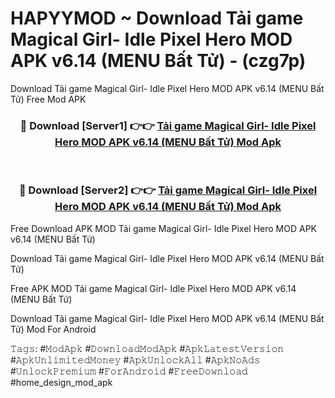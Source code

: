 # HAPYYMOD ~ Download Tải game Magical Girl- Idle Pixel Hero MOD APK v6.14 (MENU Bất Tử) - (czg7p)
Download Tải game Magical Girl- Idle Pixel Hero MOD APK v6.14 (MENU Bất Tử) Free Mod APK

<div align="center">
<h3>🔴 Download [Server1] 👉👉 <a href="https://apk-comot.site?title=Tải_game_Magical_Girl-_Idle_Pixel_Hero_MOD_APK_v6.14_(MENU_Bất_Tử)">Tải game Magical Girl- Idle Pixel Hero MOD APK v6.14 (MENU Bất Tử) Mod Apk</a></h3><br>

<h3>🔴 Download [Server2] 👉👉 <a href="https://apk-comot.site?title=Tải_game_Magical_Girl-_Idle_Pixel_Hero_MOD_APK_v6.14_(MENU_Bất_Tử)">Tải game Magical Girl- Idle Pixel Hero MOD APK v6.14 (MENU Bất Tử) Mod Apk</a></h3>
</div>


Free Download APK MOD Tải game Magical Girl- Idle Pixel Hero MOD APK v6.14 (MENU Bất Tử)

Download Tải game Magical Girl- Idle Pixel Hero MOD APK v6.14 (MENU Bất Tử) 

Free APK MOD Tải game Magical Girl- Idle Pixel Hero MOD APK v6.14 (MENU Bất Tử) 

Download Tải game Magical Girl- Idle Pixel Hero MOD APK v6.14 (MENU Bất Tử) Mod For Android

𝚃𝚊𝚐𝚜: #𝙼𝚘𝚍𝙰𝚙𝚔 #𝙳𝚘𝚠𝚗𝚕𝚘𝚊𝚍𝙼𝚘𝚍𝙰𝚙𝚔 #𝙰𝚙𝚔𝙻𝚊𝚝𝚎𝚜𝚝𝚅𝚎𝚛𝚜𝚒𝚘𝚗 #𝙰𝚙𝚔𝚄𝚗𝚕𝚒𝚖𝚒𝚝𝚎𝚍𝙼𝚘𝚗𝚎𝚢 #𝙰𝚙𝚔𝚄𝚗𝚕𝚘𝚌𝚔𝙰𝚕𝚕 #𝙰𝚙𝚔𝙽𝚘𝙰𝚍𝚜 #𝚄𝚗𝚕𝚘𝚌𝚔𝙿𝚛𝚎𝚖𝚒𝚞𝚖 #𝙵𝚘𝚛𝙰𝚗𝚍𝚛𝚘𝚒𝚍 #𝙵𝚛𝚎𝚎𝙳𝚘𝚠𝚗𝚕𝚘𝚊𝚍 #home_design_mod_apk